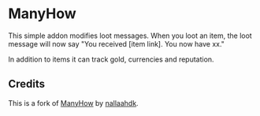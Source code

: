 # ManyHow

This simple addon modifies loot messages. When you loot an item, the loot message will now say "You received [item link]. You now have xx."

In addition to items it can track gold, currencies and reputation.


## Credits

This is a fork of [ManyHow](https://www.curseforge.com/wow/addons/ManyHow) by [nallaahdk](https://www.curseforge.com/members/nallaahdk/projects).